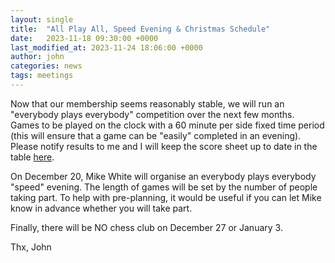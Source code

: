 ```yaml
---
layout: single
title:  "All Play All, Speed Evening & Christmas Schedule"
date:   2023-11-18 09:30:00 +0000
last_modified_at: 2023-11-24 18:06:00 +0000
author: john
categories: news
tags: meetings
---
```

Now that our membership seems reasonably stable, we will run an "everybody plays everybody" competition over the next few months. Games to be played on the clock with a 60 minute per side fixed time period (this will ensure that a game can be "easily" completed in an evening). Please notify results to me and I will keep the score sheet up to date in the table [here](/23-24-round-robin/).

On December 20, Mike White will organise an everybody plays everybody "speed" evening. The length of games will be set by the number of people taking part. To help with pre-planning, it would be useful if you can let Mike know in advance whether you will take part.

Finally, there will be NO chess club on December 27 or January 3.

Thx, John
